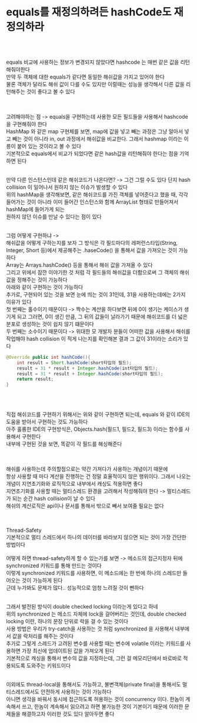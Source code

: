 # equals를 재정의하려든 hashCode도 재정의하라 
<br><br>

equals 비교에 사용하는 정보가 변경되지 않았다면 hashcode 는 매번 같은 값을 리턴해줘야한다 <br>
만약 두 객체에 대한 equals가 같다면 동일한 해쉬값을 가지고 있어야 한다 <br>
물론 객체가 달라도 해쉬 값이 다를 수도 있지만 이럴때는 성능을 생각해서 다른 값을 리턴해주는 것이 좋다고 볼 수 있다 <br>
<br><br>


고려해야하는 점 -> equals을 구현하는데 사용한 모든 필드들을 사용해서 hashcode을 구현해줘야 한다 <br>
HashMap 와 같은 map 구현체를 보면, map에 값을 넣고 빼는 과정은 그냥 알아서 넣고 빼는 것이 아니라 in, out 과정에서 해쉬값을 비교한다. 그래서 hashmap 이라는 이릉이 붙어 있는 것이라고 볼 수 있다 <br>
기본적으로 equals에서 비교가 되었다면 같은 hash값을 리턴해줘야 한다는 점을 기억하면 된다 <br>
<br>

만약 다른 인스턴스인데 같은 해쉬코드가 나온다면? -> 그건 그럴 수도 있다 단지 hash collision 이 일어나서 원하지 않는 이슈가 발생할 수 있다 <br>
위의 hashMap을 생각해보면, 같은 해쉬코드를 가진 객체를 넣어준다고 했을 때, 각각 들어가는 것이 아니라 이미 들어간 인스턴스와 함께 ArrayList 형태로 만들어져서 hashMap에 들어가게 되는 <br>
원하지 않던 이슈를 만날 수 있다는 점이 있다 <br>
<br>

그럼 어떻게 구현하냐 -> <br>
해쉬값을 어떻게 구하는지를 보자 그 방식은 각 필드마다의 레퍼런스타입(String, Integer, Short 등)에서 제공해주는 .haseCode() 을 통해서 값을 가져오는 것이 가능하다 <br>
Array는 Arrays.hashCode() 등을 통해서 해쉬 값을 가져올 수 있다 <br>
그리고 위에서 잠깐 이야기한 것 처럼 각 필드들의 해쉬값을 더함으로써 그 객체의 해쉬값을 정해주는 것이 가능하다 <br>
아래와 같이 구현하는 것이 가능하다 <br>
추가로, 구현되어 있는 것을 보면 눈에 띄는 것이 31인데, 31을 사용하는데에는 2가지 이유가 있다 <br>
첫 번째는 홀수이기 때문이다 -> 짝수는 계산을 하다보면 뒤에 0이 생기는 케이스가 생기게 되고 그러면, 0이 생긴 만큼, 그 뒤의 값들이 날라가기 때문에 해쉬코드를 더 넓은 분포로 생성하는 것이 쉽지 않기 떄문이다 <br>
두 번째는 소수이기 때문이다 -> 위대한 모 개발자 분들이 어떠한 값을 사용해서 해쉬를 작업해야 hash collision 이 적게 나는지를 확인해본 결과 그 값이 31이라는 소리가 있다 <br>
 
```java
@Override public int hashCode(){
    int result = Short.hashCode(short타입의 필드);
    result = 31 * result + Integer.hashCode(int타입의 필드);
    result = 31 * result + Integer.hashCode(short타입의 필드);
    return result;
}
```

<br><br>

직접 해쉬코드를 구현하기 위해서는 위와 같이 구현하면 되는데, equals 와 같이 IDE의 도움을 받아서 구현하는 것도 가능하다 <br>
아주 훌륭한 IDE의 구현방식은, Objects.hash(필드1, 필드2, 필드3) 이라는 함수를 사용해서 구현한다 <br>
내부에 구현된 것을 보면, 똑같이 각 필드를 해싱해준다 <br>
<br><br>

해쉬를 사용하는데 주의할점으로는 약간 가져다가 사용하는 개념이기 때문에 <br>
항상 사용할 때 마다 계산을 진행하는 건 정말 효율적이지 않은 행위이다. 그래서 나오는 개념이 지연초기화와 로직적으로 내부에서 캐싱도 적용하면 좋다 <br>
지연초기화를 사용할 때는 멀티스레드 환경을 고려해서 작성해줘야 한다 -> 멀티스레드가 되는 순간 hash collision이 날 수 있다 <br>
해쉬의 계산로직은 api이나 문서를 통해서 밖으로 빼서 보여줄 필요는 없다 <br>
<br><br>

Thread-Safety <br>
기본적으로 멀티 스레드에서 하나의 데이터를 바라보지 않으면 되는 것이 가장 간단한 방법이다 <br>
<br>
어떻게 하면 thread-safety하게 할 수 있는가를 보면 -> 메소드의 접근지정자 뒤에 synchronized 키워드를 통해 만드는 것이다 <br>
이렇게 synchronized 키워드를 사용하면, 이 메소드에는 한 번에 하나의 스레드만 들어오는 것이 가능하게 된다 <br>
근데 누가봐도 문제가 많다.. 성능적으로 엄청 느려질 것이 뻔하다 <br>
<br>

그래서 발전된 방식이 double checked locking 이라는게 있다고 하네 <br>
위의 synchronized 는 메소드 자체에 lock을 걸어버리는 것인데, double checked locking 이란, 하나의 문장 단위로 락을 걸 수 있는 것이다 <br>
사용 방법은 우리가 try-catch을 사용하는 것 처럼 synchronized 을 사용해서 내부에서 값을 락처리를 해주는 것이다 <br>
추가로 그렇게 스레드가 고려된 변수를 사용할 때는 변수에 volatile 이라는 키워드를 사용하면 가장 최신에 업데이트된 값을 가져오게 된다 <br>
기본적으로 캐싱을 통해서 변수의 값을 지정하는데, 그런 걸 메모리단에서 바로바로 적용되도록 도와주는 키워드이다 <br>
<br>

이외에도 thread-local을 통해서도 가능하고, 불변객체(private final)을 통해서도 멀티스레드에서도 안전하게 사용하는 것이 가능하다 <br>
아니면 생각을 바꿔서 동시에 접근하도록 허용하는 것이 concurrency 이다. 한놈이 계속해서 쓰고, 한놈이 계속해서 읽으려고 하면 불가능한 것이 기본이기 때문에 이러한 문제들을 해결하고자 이러한 것도 있다 알아두면 좋다 <br>
<br><br>

<br><br><br><br><br><br><br><br><br><br>



